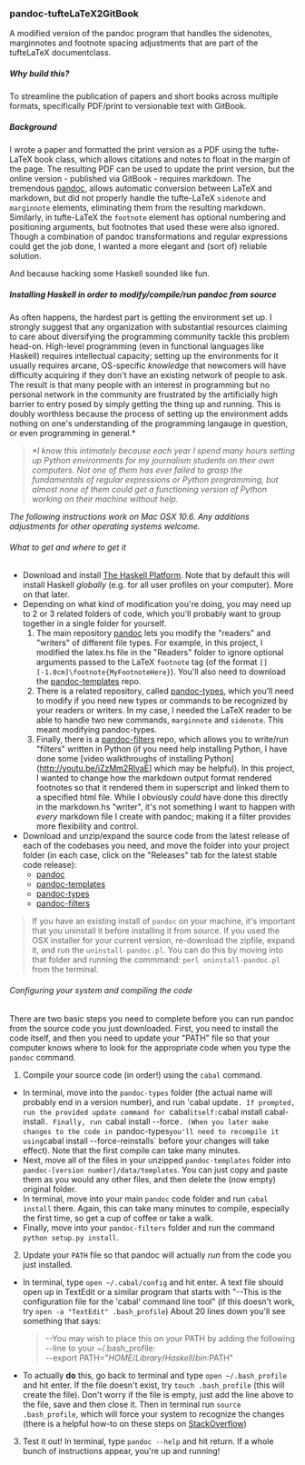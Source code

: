 ### pandoc-tufteLaTeX2GitBook


A modified version of the pandoc program that handles the sidenotes, marginnotes and footnote spacing adjustments that are part of the tufteLaTeX documentclass.

##### Why build this?

To streamline the publication of papers and short books across multiple formats, specifically PDF/print to versionable text with GitBook.

##### Background

I wrote a paper and formatted the print version as a PDF using the tufte-LaTeX book class, which allows citations and notes to float in the margin of the page. The resulting PDF can be used to update the print version, but the online version - published via GitBook - requires markdown. The tremendous [pandoc](https://github.com/jgm/pandoc), allows automatic conversion between LaTeX and markdown, but did not properly handle the tufte-LaTeX `sidenote` and `marginnote` elements, eliminating them from the resulting markdown. Similarly, in tufte-LaTeX the `footnote` element has optional numbering and positioning arguments, but footnotes that used these were also ignored. Though a combination of pandoc transformations and regular expressions could get the job done, I wanted a more elegant and (sort of) reliable solution.

And because hacking some Haskell sounded like fun.


##### Installing Haskell in order to modify/compile/run pandoc from source

As often happens, the hardest part is getting the environment set up. I strongly suggest that any organization with substantial resources claiming to care about diversifying the programming community tackle this problem head-on. High-level programming (even in functional languages like Haskell) requires intellectual capacity; setting up the environments for it usually requires arcane, OS-specific *knowledge* that newcomers will have difficulty acquiring if they don't have an existing network of people to ask. The result is that many people with an interest in programming but no personal network in the community are frustrated by the artificially high barrier to entry posed by simply getting the thing up and running. This is doubly worthless because the process of setting up the environment adds nothing on one's understanding of the programming langauge in question, or even programming in general.\*

> *\*I know this intimately because each year I spend many hours setting up Python environments for my journalism students on their own computers. Not one of them has ever failed to grasp the fundamentals of regular expressions or Python programming, but almost none of them could get a functioning version of Python working on their machine without help.*


*The following instructions work on Mac OSX 10.6. Any additions adjustments for other operating systems welcome.*

###### What to get and where to get it
+ Download and install [The Haskell Platform](https://www.haskell.org/platform/). Note that by default this will install Haskell *globally* (e.g. for all user profiles on your computer). More on that later.
+ Depending on what kind of modification you're doing, you may need up to 2 or 3 related folders of code, which you'll probably want to group together in a single folder for yourself.
  1. The main repository [pandoc](https://github.com/jgm/pandoc) lets you modify the "readers" and "writers" of different file types. For example, in this project, I modified the latex.hs file in the "Readers" folder to ignore optional arguments passed to the LaTeX `footnote` tag (of the format `[][-1.0cm]\footnote{MyFootnoteHere}`). You'll also need to download the [pandoc-templates](https://github.com/jgm/pandoc-templates/) repo.
  2. There is a related repository, called [pandoc-types](https://github.com/jgm/pandoc-types), which you'll need to modify if you need new types or commands to be recognized by your readers or writers. In my case, I needed the LaTeX reader to be able to handle two new commands, `marginnote` and `sidenote`. This meant modifying pandoc-types.
  3. Finally, there is a [pandoc-filters](https://github.com/jgm/pandocfilters) repo, which allows you to write/run "filters" written in Python (if you need help installing Python, I have done some [video walkthroughs of installing Python](http://youtu.be/iZzMm2RlvaE] which may be helpful). In this project, I wanted to change how the markdown output format rendered footnotes so that it rendered them in superscript and linked them to a specified html file. While I obviously *could* have done this directly in the markdown.hs "writer", it's not something I want to happen with *every* markdown file I create with pandoc; making it a filter provides more flexibility and control.
+ Download and unzip/expand the source code from the latest release of each of the codebases you need, and move the folder into your project folder (in each case, click on the "Releases" tab for the latest stable code release):
  + [pandoc](https://github.com/jgm/pandoc)
  + [pandoc-templates](https://github.com/jgm/pandoc-templates/)
  + [pandoc-types](https://github.com/jgm/pandoc-types)
  + [pandoc-filters](https://github.com/jgm/pandocfilters)

>If you have an existing install of `pandoc` on your machine, it's important that you uninstall it before installing it from source. If you used the OSX installer for your current version, re-download the zipfile, expand it, and run the `uninstall-pandoc.pl`. You can do this by moving into that folder and running the commmand: `perl uninstall-pandoc.pl`
from the terminal.

###### Configuring your system and compiling the code

There are two basic steps you need to complete before you can run pandoc from the source code you just downloaded. First, you need to install the code itself, and then you need to update your "PATH" file so that your computer knows where to look for the appropriate code when you type the `pandoc` command. 

1. Compile your source code (in order!) using the `cabal` command.
  + In terminal, move into the `pandoc-types` folder (the actual name will probably end in a version number), and run 'cabal update`. If prompted, run the provided update command for `cabal` itself: `cabal install cabal-install`. Finally, run `cabal install --force`. (When you later make changes to the code in `pandoc-types` you'll need to recompile it using `cabal install --force-reinstalls` before your changes will take effect). Note that the first compile can take many minutes.
  + Next, move all of the files in your unzipped `pandoc-templates` folder into `pandoc-[version number]/data/templates`. You can just copy and paste them as you would any other files, and then delete the (now empty) original folder.
  + In terminal, move into your main `pandoc` code folder and run `cabal install` there. Again, this can take many minutes to compile, especially the first time, so get a cup of coffee or take a walk. 
  + Finally, move into your `pandoc-filters` folder and run the command `python setup.py install`.
2. Update your `PATH` file so that pandoc will actually *run* from the code you just installed.
  + In terminal, type `open ~/.cabal/config` and hit enter. A text file should open up in TextEdit or a similar program that starts with "--This is the configuration file for the 'cabal' command line tool" (if this doesn't work, try `open -a "TextEdit" .bash_profile`) About 20 lines down you'll see something that says: 

      >--You may wish to place this on your PATH by adding the following  
      --line to your ~/.bash_profile:  
      --export PATH="$HOME/Library/Haskell/bin:$PATH"  
  
  + To actually **do** this, go back to terminal and type `open ~/.bash_profile` and hit enter. If the file doesn't exist, try `touch .bash_profile` (this will create the file). Don't worry if the file is empty, just add the line above to the file, save and then close it. Then in terminal run `source .bash_profile`, which will force your system to recognize the changes (there is a helpful how-to on these steps on [StackOverflow](https://superuser.com/questions/409501/edit-bash-profile-in-os-x))
3. Test it out! In terminal, type `pandoc --help` and hit return. If a whole bunch of instructions appear, you're up and running!











